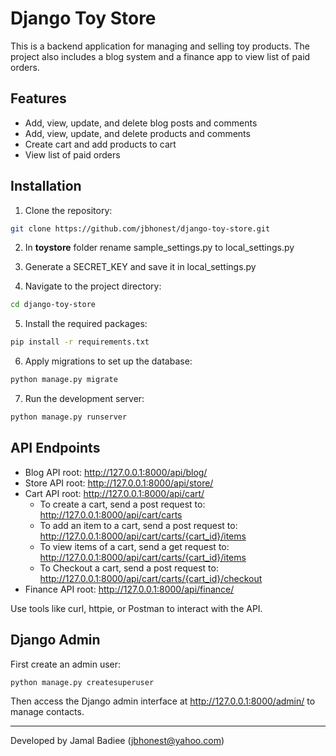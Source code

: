 # Django Toy Store

This is a backend application for managing and selling toy products. The project also includes a blog system and a finance app to view list of paid orders.

## Features

- Add, view, update, and delete blog posts and comments
- Add, view, update, and delete products and comments
- Create cart and add products to cart
- View list of paid orders


## Installation
1. Clone the repository:
```bash
git clone https://github.com/jbhonest/django-toy-store.git
```
2. In **toystore** folder rename sample_settings.py to local_settings.py
3. Generate a SECRET_KEY and save it in local_settings.py

4. Navigate to the project directory:

```bash
cd django-toy-store
```

5. Install the required packages:

```bash
pip install -r requirements.txt
```

6. Apply migrations to set up the database:
```bash
python manage.py migrate
```

7. Run the development server:
```bash
python manage.py runserver
```


## API Endpoints
* Blog API root: http://127.0.0.1:8000/api/blog/
* Store API root: http://127.0.0.1:8000/api/store/
* Cart API root: http://127.0.0.1:8000/api/cart/
  * To create a cart, send a post request to: http://127.0.0.1:8000/api/cart/carts
  * To add an item to a cart, send a post request to: http://127.0.0.1:8000/api/cart/carts/{cart_id}/items
  * To view items of a cart, send a get request to: http://127.0.0.1:8000/api/cart/carts/{cart_id}/items
  * To Checkout a cart, send a post request to: http://127.0.0.1:8000/api/cart/carts/{cart_id}/checkout
* Finance API root: http://127.0.0.1:8000/api/finance/


Use tools like curl, httpie, or Postman to interact with the API.



## Django Admin
First create an admin user:
```bash
python manage.py createsuperuser
```
Then access the Django admin interface at http://127.0.0.1:8000/admin/ to manage contacts.


---
Developed by Jamal Badiee (jbhonest@yahoo.com)